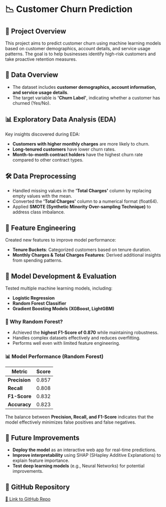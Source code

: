 # 📉 Customer Churn Prediction  

## 📌 Project Overview  
This project aims to predict customer churn using machine learning models based on customer demographics, account details, and service usage patterns. The goal is to help businesses identify high-risk customers and take proactive retention measures.  

## 📂 Data Overview  
- The dataset includes **customer demographics, account information, and service usage details**.  
- The target variable is **'Churn Label'**, indicating whether a customer has churned (Yes/No).  

## 📊 Exploratory Data Analysis (EDA)  
Key insights discovered during EDA:  
- **Customers with higher monthly charges** are more likely to churn.  
- **Long-tenured customers** have lower churn rates.  
- **Month-to-month contract holders** have the highest churn rate compared to other contract types.  

## 🛠️ Data Preprocessing  
- Handled missing values in the **'Total Charges'** column by replacing empty values with the mean.  
- Converted the **'Total Charges'** column to a numerical format (float64).  
- Applied **SMOTE (Synthetic Minority Over-sampling Technique)** to address class imbalance.  

## 🔹 Feature Engineering  
Created new features to improve model performance:  
- **Tenure Buckets**: Categorized customers based on tenure duration.  
- **Monthly Charges & Total Charges Features**: Derived additional insights from spending patterns.  

## 🔹 Model Development & Evaluation  
Tested multiple machine learning models, including:  
- **Logistic Regression**  
- **Random Forest Classifier**  
- **Gradient Boosting Models (XGBoost, LightGBM)**  

### 📌 Why Random Forest?  
- Achieved the **highest F1-Score of 0.870** while maintaining robustness.  
- Handles complex datasets effectively and reduces overfitting.  
- Performs well even with limited feature engineering.  

### 📊 Model Performance (Random Forest)  

| **Metric**    | **Score** |  
|--------------|---------|  
| **Precision** | 0.857   |  
| **Recall**    | 0.808   |  
| **F1-Score**  | 0.832   |  
| **Accuracy**  | 0.823   |  
 

The balance between **Precision, Recall, and F1-Score** indicates that the model effectively minimizes false positives and false negatives.  

## 🚀 Future Improvements  
- **Deploy the model** as an interactive web app for real-time predictions.  
- **Improve interpretability** using SHAP (SHapley Additive Explanations) to explain feature importance.  
- **Test deep learning models** (e.g., Neural Networks) for potential improvements.  

## 📂 GitHub Repository  
[🔗 Link to GitHub Repo](https://github.com/tarkptel/Customer-Churn-Prediction)  

  
